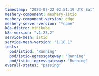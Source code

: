 ```yaml
---
timestamp: "2023-07-22 02:51:19 UTC Sat"
meshery-component: meshery-istio
meshery-component-version: edge
meshery-server-version: "*name"
k8s-distro: minikube
k8s-version: "v1.25.2"
service-mesh: istio
service-mesh-version: "1.18.1"
tests:
  pod/istiod: "Running"
  pod/istio-egressgateway: "Running"
  pod/istio-ingressgateway: "Running"
overall-status: "passing"
---
```

